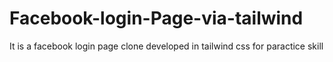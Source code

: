 # Facebook-login-Page-via-tailwind
It is a facebook login page clone developed in tailwind css for paractice skill
